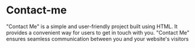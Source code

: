 # Contact-me
"Contact Me" is a simple and user-friendly project built using HTML. It provides a convenient way for users to get in touch with you. "Contact Me" ensures seamless communication between you and your website's visitors
